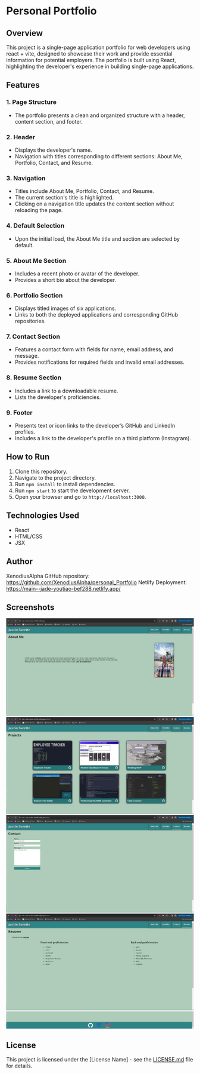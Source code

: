 # Personal Portfolio

## Overview

This project is a single-page application portfolio for web developers using react + vite, designed to showcase their work and provide essential information for potential employers. The portfolio is built using React, highlighting the developer's experience in building single-page applications.

## Features

### 1. Page Structure

- The portfolio presents a clean and organized structure with a header, content section, and footer.

### 2. Header

- Displays the developer's name.
- Navigation with titles corresponding to different sections: About Me, Portfolio, Contact, and Resume.

### 3. Navigation

- Titles include About Me, Portfolio, Contact, and Resume.
- The current section's title is highlighted.
- Clicking on a navigation title updates the content section without reloading the page.

### 4. Default Selection

- Upon the initial load, the About Me title and section are selected by default.

### 5. About Me Section

- Includes a recent photo or avatar of the developer.
- Provides a short bio about the developer.

### 6. Portfolio Section

- Displays titled images of six applications.
- Links to both the deployed applications and corresponding GitHub repositories.

### 7. Contact Section

- Features a contact form with fields for name, email address, and message.
- Provides notifications for required fields and invalid email addresses.

### 8. Resume Section

- Includes a link to a downloadable resume.
- Lists the developer's proficiencies.

### 9. Footer

- Presents text or icon links to the developer’s GitHub and LinkedIn profiles.
- Includes a link to the developer's profile on a third platform (Instagram).

## How to Run

1. Clone this repository.
2. Navigate to the project directory.
3. Run `npm install` to install dependencies.
4. Run `npm start` to start the development server.
5. Open your browser and go to `http://localhost:3000`.

## Technologies Used

- React
- HTML/CSS
- JSX

## Author

XenodiusAlpha
GitHub repository: https://github.com/XenodiusAlpha/personal_Portfolio
Netlify Deployment: https://main--jade-youtiao-bef288.netlify.app/

## Screenshots
![About Me](./screenshots/aboutMe.png)
![Projects](./screenshots/projects.png)
![Contact](./screenshots/contact.png)
![Resume](./screenshots/resume.png)
![Footer](./screenshots/footer.png)

## License

This project is licensed under the [License Name] - see the [LICENSE.md](LICENSE.md) file for details.